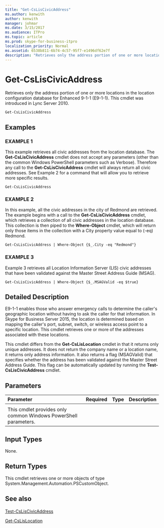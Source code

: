 ```yaml
---
title: "Get-CsLisCivicAddress"
ms.author: kenwith
author: kenwith
manager: johmar
ms.date: 3/15/2017
ms.audience: ITPro
ms.topic: article
ms.prod: skype-for-business-itpro
localization_priority: Normal
ms.assetid: 6538b811-6b74-4c57-95f7-e1496df62e7f
description: "Retrieves only the address portion of one or more locations in the location configuration database for Enhanced 9-1-1 (E9-1-1). This cmdlet was introduced in Lync Server 2010."
---
```


# Get-CsLisCivicAddress
 
Retrieves only the address portion of one or more locations in the location configuration database for Enhanced 9-1-1 (E9-1-1). This cmdlet was introduced in Lync Server 2010.
  
```
Get-CsLisCivicAddress

```

## Examples

### EXAMPLE 1

This example retrieves all civic addresses from the location database. The **Get-CsLisCivicAddress** cmdlet does not accept any parameters (other than the common Windows PowerShell parameters such as Verbose). Therefore any call to the **Get-CsLisCivicAddress** cmdlet will always return all civic addresses. See Example 2 for a command that will allow you to retrieve more specific results.
  
```
Get-CsLisCivicAddress
```

### EXAMPLE 2

In this example, all the civic addresses in the city of Redmond are retrieved. The example begins with a call to the **Get-CsLisCivicAddress** cmdlet, which retrieves a collection of all civic addresses in the location database. This collection is then piped to the **Where-Object** cmdlet, which will return only those items in the collection with a City property value equal to (-eq) Redmond.
  
```
Get-CsLisCivicAddress | Where-Object {$_.City -eq "Redmond"}
```

### EXAMPLE 3

Example 3 retrieves all Location Information Server (LIS) civic addresses that have been validated against the Master Street Address Guide (MSAG).
  
```
Get-CsLisCivicAddress | Where-Object {$_.MSAGValid -eq $true}
```

## Detailed Description

E9-1-1 enables those who answer emergency calls to determine the caller's geographic location without having to ask the caller for that information. In Skype for Business Server 2015, the location is determined based on mapping the caller's port, subnet, switch, or wireless access point to a specific location. This cmdlet retrieves one or more of the addresses associated with these locations.
  
This cmdlet differs from the **Get-CsLisLocation** cmdlet in that it returns only unique addresses. It does not return the company name or a location name, it returns only address information. It also returns a flag (MSAGValid) that specifies whether the address has been validated against the Master Street Address Guide. This flag can be automatically updated by running the **Test-CsLisCivicAddress** cmdlet.
  
## Parameters

|**Parameter**|**Required**|**Type**|**Description**|
|:-----|:-----|:-----|:-----|
|||||
|This cmdlet provides only common Windows PowerShell parameters.  <br/> ||||
   
## Input Types

None.
  
## Return Types

This cmdlet retrieves one or more objects of type System.Management.Automation.PSCustomObject.
  
## See also

#### 

[Test-CsLisCivicAddress](test-csliscivicaddress.md)
  
[Get-CsLisLocation](get-cslislocation.md)

